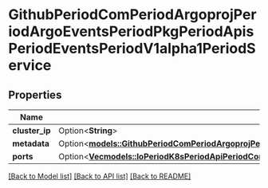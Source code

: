 # GithubPeriodComPeriodArgoprojPeriodArgoEventsPeriodPkgPeriodApisPeriodEventsPeriodV1alpha1PeriodService

## Properties

Name | Type | Description | Notes
------------ | ------------- | ------------- | -------------
**cluster_ip** | Option<**String**> |  | [optional]
**metadata** | Option<[**models::GithubPeriodComPeriodArgoprojPeriodArgoEventsPeriodPkgPeriodApisPeriodEventsPeriodV1alpha1PeriodMetadata**](github.com.argoproj.argo_events.pkg.apis.events.v1alpha1.Metadata.md)> |  | [optional]
**ports** | Option<[**Vec<models::IoPeriodK8sPeriodApiPeriodCorePeriodV1PeriodServicePort>**](io.k8s.api.core.v1.ServicePort.md)> |  | [optional]

[[Back to Model list]](../README.md#documentation-for-models) [[Back to API list]](../README.md#documentation-for-api-endpoints) [[Back to README]](../README.md)


